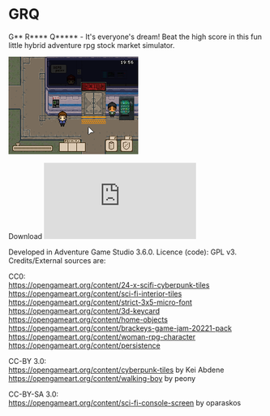 # GRQ
G** R**** Q***** - It's everyone's dream! Beat the high score in this fun little hybrid adventure rpg stock market simulator.

![Screenshot](https://github.com/coscholz1984/GRQ/blob/main/Screenshot1.png?raw=true)

Download ![Windows Binaries](https://github.com/coscholz1984/GRQ/blob/main/Release/GRQ.7z?raw=true)

Developed in Adventure Game Studio  3.6.0. Licence (code): GPL v3. Credits/External sources are: 

CC0:\
https://opengameart.org/content/24-x-scifi-cyberpunk-tiles \
https://opengameart.org/content/sci-fi-interior-tiles \
https://opengameart.org/content/strict-3x5-micro-font \
https://opengameart.org/content/3d-keycard \
https://opengameart.org/content/home-objects \
https://opengameart.org/content/brackeys-game-jam-20221-pack \
https://opengameart.org/content/woman-rpg-character \
https://opengameart.org/content/persistence

CC-BY 3.0:\
https://opengameart.org/content/cyberpunk-tiles by Kei Abdene \
https://opengameart.org/content/walking-boy by peony

CC-BY-SA 3.0:\
https://opengameart.org/content/sci-fi-console-screen by oparaskos
